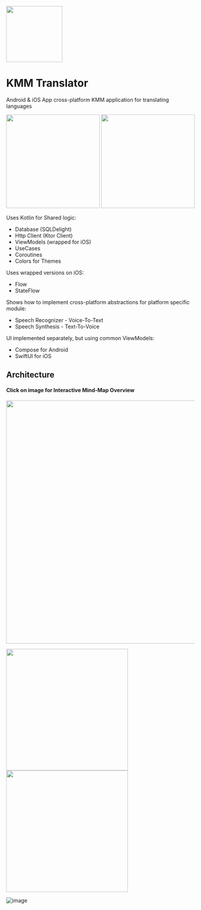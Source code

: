[<img src="https://user-images.githubusercontent.com/5157474/218233986-0d42e2be-669e-4948-835a-a15c02179510.png" width=150 />](https://user-images.githubusercontent.com/5157474/218233986-0d42e2be-669e-4948-835a-a15c02179510.png)
# KMM Translator 

Android &amp; iOS App cross-platform KMM application for translating languages

[<img src="https://user-images.githubusercontent.com/5157474/218233438-99c84e55-f835-4076-976b-868ed5d19e8a.png" width=250 />](https://user-images.githubusercontent.com/5157474/218233438-99c84e55-f835-4076-976b-868ed5d19e8a.png)
[<img src="https://user-images.githubusercontent.com/5157474/218236851-de783ba5-4dc9-40e6-885e-03889e9131db.png" width=250 />](https://user-images.githubusercontent.com/5157474/218236851-de783ba5-4dc9-40e6-885e-03889e9131db.png)


Uses Kotlin for Shared logic:
- Database (SQLDelight)
- Http Client (Ktor Client)
- ViewModels (wrapped for iOS)
- UseCases
- Coroutines
- Colors for Themes

Uses wrapped versions on iOS:
- Flow
- StateFlow

Shows how to implement cross-platform abstractions for platform specific module:
- Speech Recognizer - Voice-To-Text
- Speech Synthesis - Text-To-Voice

UI implemented separately, but using common ViewModels:
- Compose for Android
- SwiftUI for iOS

## Architecture

#### Click on image for Interactive Mind-Map Overview

[<img src="https://user-images.githubusercontent.com/5157474/218219624-371b1ead-54d5-43e8-975a-12956e1c7bd6.png" width=650 />](https://mm.tt/map/2590156097)

[<img src="https://user-images.githubusercontent.com/5157474/218237123-64141f91-edc6-4943-85af-7d96704c51af.png" width=325 />](https://user-images.githubusercontent.com/5157474/218237123-64141f91-edc6-4943-85af-7d96704c51af.png)
[<img src="https://user-images.githubusercontent.com/5157474/218237980-1c7bf06a-c8b8-4012-b821-ddc16bb4ffe3.png" width=325 />](https://user-images.githubusercontent.com/5157474/218237980-1c7bf06a-c8b8-4012-b821-ddc16bb4ffe3.png)



![image](https://user-images.githubusercontent.com/5157474/218234141-233daac6-2c4d-4cb8-be7a-ec16968ec231.png)


